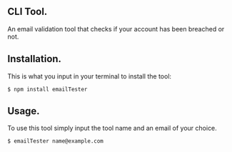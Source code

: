 ## CLI Tool.
An email validation tool that checks if your account has been breached or not.

## Installation.
This is what you input in your terminal to install the tool:

```
$ npm install emailTester
````

## Usage.
To use this tool simply input the tool name and an email of your choice.

```
$ emailTester name@example.com
```